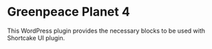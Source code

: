 # Greenpeace Planet 4

This WordPress plugin provides the necessary blocks to be used with Shortcake UI plugin.